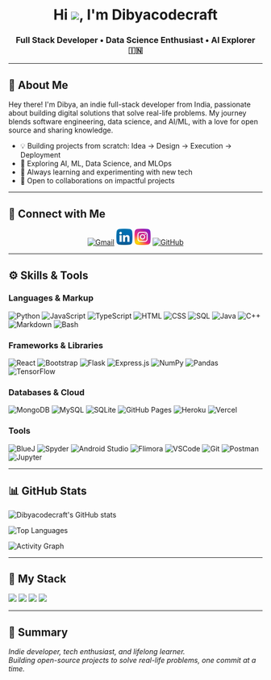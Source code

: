 <!-- Dibyacodecraft Profile README -->

<h1 align="center">Hi <img src="https://media.giphy.com/media/hvRJCLFzcasrR4ia7z/giphy.gif" width="28px"/>, I'm Dibyacodecraft</h1>
<h3 align="center">Full Stack Developer • Data Science Enthusiast • AI Explorer 🇮🇳</h3>

---

## 👤 About Me

Hey there! I'm Dibya, an indie full-stack developer from India, passionate about building digital solutions that solve real-life problems. My journey blends software engineering, data science, and AI/ML, with a love for open source and sharing knowledge.

- 💡 Building projects from scratch: Idea → Design → Execution → Deployment
- 🧠 Exploring AI, ML, Data Science, and MLOps
- 🌱 Always learning and experimenting with new tech
- 🤝 Open to collaborations on impactful projects

---

## 🔗 Connect with Me

<p align="center">
  <a href="mailto:dibya1024@gmail.com"><img src="https://img.shields.io/badge/Gmail-dibya1024@gmail.com-red?logo=gmail" alt="Gmail" height="32" /></a>
  <a href="https://www.linkedin.com/in/dibyaranjan-jena-184659316/"><img src="https://github.com/Parrot90/Parrot90/blob/main/linkedin.png" alt="LinkedIn" height="32" /></a>
  <a href="https://www.instagram.com/its.call.me__dibya/"><img src="https://github.com/Parrot90/Parrot90/blob/main/instagram.png" alt="Instagram" height="32" /></a>
  <a href="https://github.com/Dibyacodecraft"><img src="https://img.shields.io/badge/GitHub-Dibyacodecraft-black?logo=github" alt="GitHub" height="32" /></a>
</p>

---

## ⚙️ Skills & Tools

### Languages & Markup

![Python](https://img.shields.io/badge/Python-14354C?logo=python&logoColor=white)
![JavaScript](https://img.shields.io/badge/JavaScript-F7DF1E?logo=javascript&logoColor=black)
![TypeScript](https://img.shields.io/badge/TypeScript-007ACC?logo=typescript&logoColor=white)
![HTML](https://img.shields.io/badge/HTML-E34F26?logo=html5&logoColor=white)
![CSS](https://img.shields.io/badge/CSS-1572B6?logo=css3&logoColor=white)
![SQL](https://img.shields.io/badge/SQL-025E8C?logo=database&logoColor=white)
![Java](https://img.shields.io/badge/Java-007396?logo=java&logoColor=white)
![C++](https://img.shields.io/badge/C%2B%2B-9C033A?logo=cpp2&logoColor=white)
![Markdown](https://img.shields.io/badge/Markdown-000000?logo=markdown&logoColor=white)
![Bash](https://img.shields.io/badge/Bash-121011?logo=gnu-bash&logoColor=white)

### Frameworks & Libraries

![React](https://img.shields.io/badge/React-20232a?logo=react&logoColor=61DAFB)
![Bootstrap](https://img.shields.io/badge/Bootstrap-7952B3?logo=bootstrap&logoColor=white)
![Flask](https://img.shields.io/badge/Flask-000000?logo=flask&logoColor=white)
![Express.js](https://img.shields.io/badge/Express.js-404d59?logo=express&logoColor=white)
![NumPy](https://img.shields.io/badge/Numpy-013243?logo=numpy&logoColor=white)
![Pandas](https://img.shields.io/badge/Pandas-150458?logo=pandas&logoColor=white)
![TensorFlow](https://img.shields.io/badge/TensorFlow-FF6F00?logo=TensorFlow&logoColor=white)

### Databases & Cloud

![MongoDB](https://img.shields.io/badge/MongoDB-4ea94b?logo=mongodb&logoColor=white)
![MySQL](https://img.shields.io/badge/MySQL-00f?logo=mysql&logoColor=white)
![SQLite](https://img.shields.io/badge/SQLite-07405e?logo=sqlite&logoColor=white)
![GitHub Pages](https://img.shields.io/badge/GitHub%20Pages-327FC7?logo=github&logoColor=white)
![Heroku](https://img.shields.io/badge/Heroku-430098?logo=heroku&logoColor=white)
![Vercel](https://img.shields.io/badge/Vercel-000000?logo=vercel&logoColor=white)

### Tools

![BlueJ](https://img.shields.io/badge/BlueJ-1E90FF?logo=bluej&logoColor=white)
![Spyder](https://img.shields.io/badge/Spyder-FF0000?logo=python&logoColor=white)
![Android Studio](https://img.shields.io/badge/Android%20Studio-3DDC84?logo=android-studio&logoColor=white)
![Flimora](https://img.shields.io/badge/Flimora-00B86B?logo=filmora&logoColor=white)
![VSCode](https://img.shields.io/badge/VS%20Code-0078d7?logo=visual-studio-code&logoColor=white)
![Git](https://img.shields.io/badge/Git-F05033?logo=git&logoColor=white)
![Postman](https://img.shields.io/badge/Postman-FF6C37?logo=postman&logoColor=white)
![Jupyter](https://img.shields.io/badge/Jupyter-F37626?logo=Jupyter&logoColor=white)  

---

## 📊 GitHub Stats

![Dibyacodecraft's GitHub stats](https://github-readme-stats.vercel.app/api?username=Dibyacodecraft&show_icons=true&theme=transparent)

![Top Languages](https://github-readme-stats.vercel.app/api/top-langs/?username=Dibyacodecraft&layout=compact&theme=react)

![Activity Graph](https://github-readme-activity-graph.vercel.app/graph/?username=Dibyacodecraft&bg_color=1F222E&color=F8D866&line=F85D7F&point=FFFFFF&hide_border=true)

---

## 🚀 My Stack

<img src="https://rd3ps1doua.execute-api.us-east-1.amazonaws.com/dev/ft/profile/streetcred/github/tag/Data%20Science"/> <img src="https://rd3ps1doua.execute-api.us-east-1.amazonaws.com/dev/ft/profile/streetcred/github/tag/Python"/> <img src="https://rd3ps1doua.execute-api.us-east-1.amazonaws.com/dev/ft/profile/streetcred/github/tag/MLOps"/>
<img src="https://rd3ps1doua.execute-api.us-east-1.amazonaws.com/dev/ft/profile/streetcred/github/tag/Frontend"/>

---

## 💬 Summary

*Indie developer, tech enthusiast, and lifelong learner.  
Building open-source projects to solve real-life problems, one commit at a time.*
